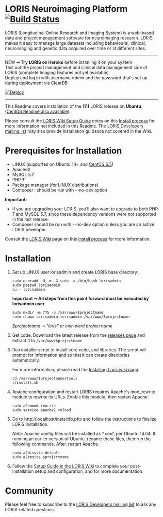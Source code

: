 # LORIS Neuroimaging Platform [![Build Status](https://travis-ci.org/aces/Loris.svg?branch=17.1-dev)](https://travis-ci.org/aces/Loris)

LORIS (Longitudinal Online Research and Imaging System) is a web-based data and project management software for neuroimaging research. LORIS makes it easy to manage large datasets including behavioural, clinical, neuroimaging and genetic data acquired over time or at different sites.

<hr>
NEW <b>⇾  Try LORIS on Heroku</b> before installing it on your system<br>
Test out the project management and clinical data management side of LORIS (complete Imaging features not yet available)<br>
Deploy and log in with username <i>admin</i> and the password that's set up during deployment via ClearDB.

[![Deploy](https://www.herokucdn.com/deploy/button.png)](https://heroku.com/deploy?template=https://github.com/aces/Loris/tree/17.1-dev)
<hr>

This Readme covers installation of the <b>17.1</b> LORIS release on <b>Ubuntu</b>.
([CentOS Readme also available](https://github.com/aces/Loris/blob/master/README.CentOS6.md)).

Please consult the [LORIS Wiki Setup Guide](https://github.com/aces/Loris/wiki/Setup) notes on this [Install process](https://github.com/aces/Loris/wiki/Installing-Loris) for more information not included in this Readme. The [LORIS Developers mailing list](http://www.bic.mni.mcgill.ca/mailman/listinfo/loris-dev) may also provide installation guidance not covered in the Wiki. 

# Prerequisites for Installation

 * LINUX (supported on Ubuntu 14+ and [CentOS 6.5](https://github.com/aces/Loris/blob/master/README.CentOS6.md))
 * Apache2
 * MySQL 5.7 
 * PHP <b>7</b>  
 * Package manager (for LINUX distributions)
 * Composer : should be run with --no-dev option

<b>Important:</b>
 * If you are upgrading your LORIS, you'll also want to upgrade to both PHP 7 and MySQL 5.7, since these dependency versions were not supported in the last release. 
 * Composer should be run with --no-dev option unless you are an active LORIS developer. 

Consult the [LORIS Wiki](https://github.com/aces/Loris/wiki/Setup) page on this [Install process](https://github.com/aces/Loris/wiki/Installing-Loris) for more information.

# Installation

1. Set up LINUX user lorisadmin and create LORIS base directory:

    ```
    sudo useradd -U -m -G sudo -s /bin/bash lorisadmin
    sudo passwd lorisadmin
    su - lorisadmin
    ```

    <b>Important ⇾ All steps from this point forward must be executed by lorisadmin user</b>

    ```
    sudo mkdir -m 775 -p /var/www/$projectname
    sudo chown lorisadmin.lorisadmin /var/www/$projectname
    ```

    <i>$projectname ⇾ "loris" or one-word project name</i>

2. Get code:
    Download the latest release from the [releases page](https://github.com/aces/Loris/releases) and
    extract it to `/var/www/$projectname`

3. Run installer script to install core code, and libraries. The script will prompt for information and so that it can create directories automatically.

    For more information, please read the [Installing Loris wiki page](https://github.com/aces/Loris/wiki/Installing-Loris).

    ```
    cd /var/www/$projectname/tools
    ./install.sh
    ```

4. Apache configuration and restart 
LORIS requires Apache's mod_rewrite module to rewrite its URLs. Enable this module, then restart Apache: 

    ```
    sudo a2enmod rewrite
    sudo service apache2 reload
    ```

5. Go to http://localhost/installdb.php and follow the instructions to finalize LORIS installation.

    _Note_: Apache config files will be installed as *.conf, per Ubuntu 14.04. If running an earlier version of Ubuntu, rename these files, then run the following commands. After, restart Apache.


    ```
    sudo a2dissite default
    sudo a2ensite $projectname
    ```

6. Follow the [Setup Guide in the LORIS Wiki](https://github.com/aces/Loris/wiki/Setup) to complete your post-installation setup and configuration, and for more documentation.

# Community
Please feel free to subscribe to the [LORIS Developers mailing list](http://www.bic.mni.mcgill.ca/mailman/listinfo/loris-dev) to ask any LORIS-related questions.
